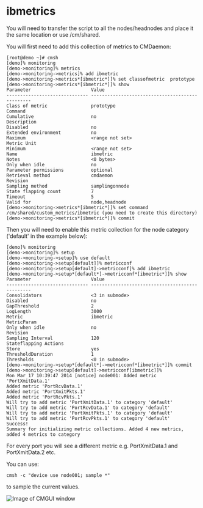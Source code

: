 # ibmetrics


You will need to transfer the script to all the nodes/headnodes and place it the same location or use /cm/shared.

You will first need to add this collection of metrics to CMDaemon:
```
[root@demo ~]# cmsh
[demo]% monitoring
[demo->monitoring]% metrics
[demo->monitoring->metrics]% add ibmetric
[demo->monitoring->metrics*[ibmetric*]]% set classofmetric  prototype
[demo->monitoring->metrics*[ibmetric*]]% show
Parameter                      Value
------------------------------ ------------------------------------------------
Class of metric                prototype
Command
Cumulative                     no
Description
Disabled                       no
Extended environment           no
Maximum                        <range not set>
Metric Unit
Minimum                        <range not set>
Name                           ibmetric
Notes                          <0 bytes>
Only when idle                 no
Parameter permissions          optional
Retrieval method               cmdaemon
Revision
Sampling method                samplingonnode
State flapping count           7
Timeout                        5
Valid for                      node,headnode
[demo->monitoring->metrics*[ibmetric*]]% set command /cm/shared/custom_metrics/ibmetric (you need to create this directory)
[demo->monitoring->metrics*[ibmetric*]]% commit
```

Then you will need to enable this metric collection for the node category ('default' in the example below):
```
[demo]% monitoring
[demo->monitoring]% setup
[demo->monitoring->setup]% use default
[demo->monitoring->setup[default]]% metricconf
[demo->monitoring->setup[default]->metricconf]% add ibmetric
[demo->monitoring->setup*[default*]->metricconf*[ibmetric*]]% show
Parameter                      Value
------------------------------ ------------------------------------------------
Consolidators                  <3 in submode>
Disabled                       no
GapThreshold                   2
LogLength                      3000
Metric                         ibmetric
MetricParam
Only when idle                 no
Revision
Sampling Interval              120
Stateflapping Actions
Store                          yes
ThresholdDuration              1
Thresholds                     <0 in submode>
[demo->monitoring->setup*[default*]->metricconf*[ibmetric*]]% commit
[demo->monitoring->setup[default]->metricconf[ibmetric]]%
Mon Mar 17 10:39:47 2014 [notice] node001: Added metric 'PortXmitData.1'
Added metric 'PortRcvData.1'
Added metric 'PortXmitPkts.1'
Added metric 'PortRcvPkts.1'
Will try to add metric 'PortXmitData.1' to category 'default'
Will try to add metric 'PortRcvData.1' to category 'default'
Will try to add metric 'PortXmitPkts.1' to category 'default'
Will try to add metric 'PortRcvPkts.1' to category 'default'
Success!
Summary for initializing metric collections. Added 4 new metrics, added 4 metrics to category
```
For every port you will see a different metric e.g. PortXmitData.1 and PortXmitData.2 etc.

You can use:
```
cmsh -c "device use node001; sample *"
```
to sample the current values.

![Image of CMGUI window](https://raw.githubusercontent.com/plabrop/ibmetrics/master/ST6XC9-2.PNG)
